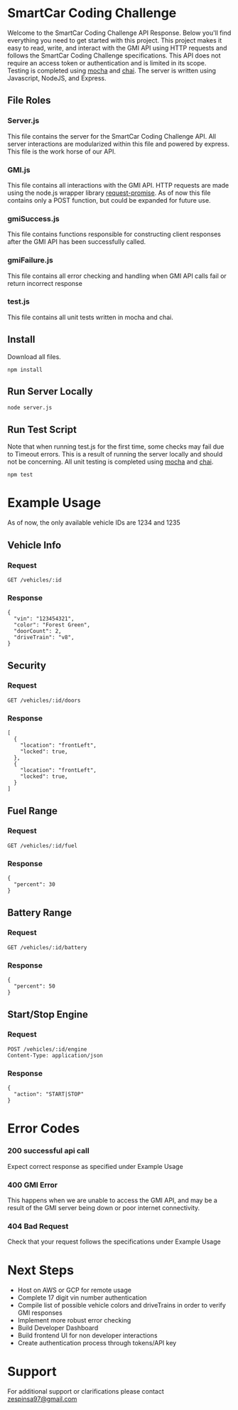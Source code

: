 # SmartCar Coding Challenge

Welcome to the SmartCar Coding Challenge API Response. Below you'll find everything you need to get started with this project. This project makes it easy to read, write, and interact with the GMI API using HTTP requests and follows the SmartCar Coding Challenge specifications. This API does not require an access token or authentication and is limited in its scope.    
Testing is completed using [mocha](https://mochajs.org/) and [chai](http://www.chaijs.com/). The server is written using Javascript, NodeJS, and Express.

## File Roles
### Server.js
This file contains the server for the SmartCar Coding Challenge API. All server interactions
are modularized within this file and powered by express. This file is the work horse of our API.
### GMI.js
This file contains all interactions with the GMI API. HTTP requests are made using the
node.js wrapper library [request-promise](https://github.com/request/request-promise). As of now
this file contains only a POST function, but could be expanded for future use.    
### gmiSuccess.js
This file contains functions responsible for constructing client responses after
the GMI API has been successfully called.  
### gmiFailure.js
This file contains all error checking and handling when GMI API calls fail or return incorrect response
### test.js
This file contains all unit tests written in mocha and chai.

## Install

Download all files.
```
npm install
```

## Run Server Locally
```
node server.js
```

## Run Test Script
Note that when running test.js  for the first time, some checks may fail due to Timeout errors. This is a result of running the server locally and should not be concerning.
All unit testing is completed using [mocha](https://mochajs.org/) and [chai](http://www.chaijs.com/).
```
npm test
```

# Example Usage
As of now, the only available vehicle IDs are 1234 and 1235
## Vehicle Info
### Request
```
GET /vehicles/:id
```
### Response
```
{
  "vin": "123454321",
  "color": "Forest Green",
  "doorCount": 2,
  "driveTrain": "v8",
}
```

## Security
### Request
```
GET /vehicles/:id/doors
```
### Response
```
[
  {
    "location": "frontLeft",
    "locked": true,
  },
  {
    "location": "frontLeft",
    "locked": true,
  }
]
```

## Fuel Range
### Request
```
GET /vehicles/:id/fuel
```
### Response
```
{
  "percent": 30
}
```

## Battery Range
### Request
```
GET /vehicles/:id/battery
```
### Response
```
{
  "percent": 50
}
```

## Start/Stop Engine
### Request
```
POST /vehicles/:id/engine
Content-Type: application/json
```
### Response
```
{
  "action": "START|STOP"
}
```

# Error Codes
### 200 successful api call
Expect correct response as specified under Example Usage
### 400 GMI Error
This happens when we are unable to access the GMI API, and may be a result of the GMI server being down or poor internet connectivity.
### 404 Bad Request
Check that your request follows the specifications under Example Usage

# Next Steps
- Host on AWS or GCP for remote usage
- Complete 17 digit vin number authentication
- Compile list of possible vehicle colors and driveTrains in order to verify GMI responses
- Implement more robust error checking
- Build Developer Dashboard
- Build frontend UI for non developer interactions
- Create authentication process through tokens/API key

# Support
For additional support or clarifications please contact zespinsa97@gmail.com
